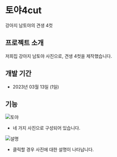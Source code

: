 # 토야4cut
강아지 남토야의 견생 4컷

## 프로젝트 소개
저희집 강아지 남토야 사진으로, 견생 4컷을 제작했습니다.

## 개발 기간
* 2023년 03월 13일 (1일)

## 기능
![토야](https://user-images.githubusercontent.com/119614835/224549180-7c5807d0-e8f8-4951-9314-8e0419280944.JPG)
* 네 가지 사진으로 구성되어 있습니다.

![설명](https://user-images.githubusercontent.com/119614835/224548955-5fb98ae5-20ca-4f06-a99a-566f66c37818.JPG)
* 클릭할 경우 사진에 대한 설명이 나타납니다.

